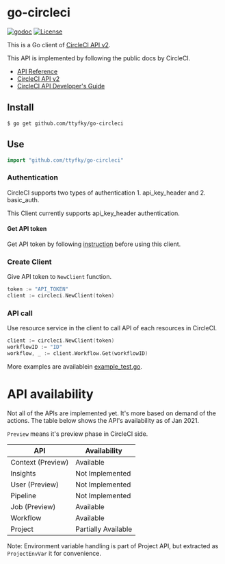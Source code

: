 # go-circleci

[![godoc](https://godoc.org/github.com/ttyfky/go-circleci?status.svg)](https://pkg.go.dev/github.com/ttyfky/go-circleci)
[![License](https://img.shields.io/badge/License-MIT-blue.svg)](https://opensource.org/licenses/MIT)

This is a Go client of [CircleCI API v2](https://circleci.com/docs/api/v2/). 

This API is implemented by following the public docs by CircleCI.
* [API Reference](https://circleci.com/docs/2.0/api-intro/) 
* [CircleCI API v2](https://circleci.com/docs/api/v2/)
* [CircleCI API Developer's Guide](https://circleci.com/docs/2.0/api-developers-guide/)

## Install

```console
$ go get github.com/ttyfky/go-circleci
```

## Use

```go
import "github.com/ttyfky/go-circleci"
```

### Authentication
CircleCI supports two types of authentication 1. api_key_header and 2. basic_auth.

This Client currently supports api_key_header authentication.

#### Get API token
Get API token by following [instruction](https://circleci.com/docs/2.0/api-developers-guide/#authentication-and-authorization) before using this client.


### Create Client
Give API token to `NewClient` function.
```go
token := "API_TOKEN"
client := circleci.NewClient(token)
```

### API call
Use resource service in the client to call API of each resources in CircleCI.

```go
client := circleci.NewClient(token)
workflowID := "ID"
workflow, _ := client.Workflow.Get(workflowID)
```

More examples are availablein [example_test.go](./example_test.go).

# API availability

Not all of the APIs are implemented yet. It's more based on demand of the actions. 
The table below shows the API's availability as of Jan 2021.

`Preview` means it's preview phase in CircleCI side.

| API               | Availability |
|-------------------|--------------|
| Context (Preview) |  Available |
| Insights          |  Not Implemented |
| User (Preview)    |  Not Implemented |
| Pipeline          |  Not Implemented |
| Job (Preview)     |  Available |
| Workflow          |  Available |
| Project           |  Partially Available |

Note: Environment variable handling is part of Project API, but extracted as `ProjectEnvVar` it for convenience. 
